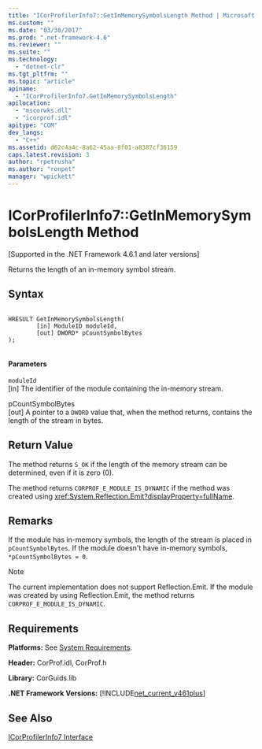 ```yaml
---
title: "ICorProfilerInfo7::GetInMemorySymbolsLength Method | Microsoft Docs"
ms.custom: ""
ms.date: "03/30/2017"
ms.prod: ".net-framework-4.6"
ms.reviewer: ""
ms.suite: ""
ms.technology: 
  - "dotnet-clr"
ms.tgt_pltfrm: ""
ms.topic: "article"
apiname: 
  - "ICorProfilerInfo7.GetInMemorySymbolsLength"
apilocation: 
  - "mscorwks.dll"
  - "icorprof.idl"
apitype: "COM"
dev_langs: 
  - "C++"
ms.assetid: d62c4a4c-8a62-45aa-8f01-a8387cf36159
caps.latest.revision: 3
author: "rpetrusha"
ms.author: "ronpet"
manager: "wpickett"
---
```

# ICorProfilerInfo7::GetInMemorySymbolsLength Method
[Supported in the .NET Framework 4.6.1 and later versions]  
  
 Returns the length of an in-memory symbol stream.  
  
## Syntax  
  
```  
  
HRESULT GetInMemorySymbolsLength(  
        [in] ModuleID moduleId,  
        [out] DWORD* pCountSymbolBytes  
);  
  
```  
  
#### Parameters  
 `moduleId`  
 [in] The identifier of the module containing the in-memory stream.  
  
 pCountSymbolBytes  
 [out] A pointer to a `DWORD` value that, when the method returns, contains the length of the stream in bytes.  
  
## Return Value  
 The method returns `S_OK` if the length of the memory stream can be determined, even if it is zero (0).  
  
 The method returns `CORPROF_E_MODULE_IS_DYNAMIC` if the method was created using <xref:System.Reflection.Emit?displayProperty=fullName>.  
  
## Remarks  
 If the module has in-memory symbols, the length of the stream is placed in `pCountSymbolBytes`. If the module doesn't have in-memory     symbols, `*pCountSymbolBytes = 0`.  
  
> [!NOTE]
>  The current implementation does not support Reflection.Emit. If the module was created by using Reflection.Emit, the method returns `CORPROF_E_MODULE_IS_DYNAMIC`.  
  
## Requirements  
 **Platforms:** See [System Requirements](../../../../docs/framework/getting-started/system-requirements.md).  
  
 **Header:** CorProf.idl, CorProf.h  
  
 **Library:** CorGuids.lib  
  
 **.NET Framework Versions:** [!INCLUDE[net_current_v461plus](../../../../includes/net-current-v461plus-md.md)]  
  
## See Also  
 [ICorProfilerInfo7 Interface](../../../../docs/framework/unmanaged-api/profiling/icorprofilerinfo7-interface.md)
